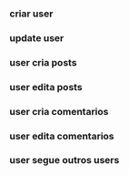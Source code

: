 ### criar user
### update user


### user cria posts
### user edita posts
### user cria comentarios
### user edita comentarios
### user segue outros users
